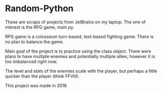 # Random-Python

These are scraps of projects from JetBrains on my laptop. The one of interest is the RPG game, main.py. 

RPG game is a colosseum turn-based, text-based fighting game. There is no plan to balance the game.

Main goal of the project is to practice using the class object. There were plans to have multiple enemies and potentially multiple allies, however it is too imbalanced right now.

The level and stats of the enemies scale with the player, but perhaps a little quicker than the player (think FFVIII).

This project was made in 2018.
